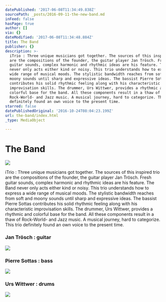 ```yaml
---
datePublished: '2017-06-08T11:34:49.838Z'
sourcePath: _posts/2016-09-11-the-new-band.md
inFeed: false
hasPage: true
author: []
via: {}
dateModified: '2017-06-08T11:34:48.884Z'
title: The Band
publisher: {}
description: >-
  iTrio : Three unique musicians got together. The sources of this inspired trio
  are the compositions of the founder, the guitar player Jan Trösch. Fresh
  guitar sounds, complex harmonic and rhythmic ideas are his feature. The Band
  never only acts either kind or noisy. This trio understands how to express a
  wide range of musical moods. The stylistic bandwidth reaches from soft and
  moony sounds until sharp and expressive ideas. The bassist Pierre Sottas
  contributes his solid rhythmic feeling along with his characteristic
  improvisation skills. The drummer, Urs Wittwer, provides a rhythmic and
  colorful base for the band. All these components result in a thaw of
  Rock-World- and Jazz music. A musical journey, hard to categorize. This trio
  definitely found an own voice to the present time.
starred: false
datePublishedOriginal: '2016-10-24T08:04:23.199Z'
url: the-band/index.html
_type: MediaObject

---
```

# The Band
![](https://the-grid-user-content.s3-us-west-2.amazonaws.com/1004c2ce-367b-4ab2-906b-8bedd898d9bf.jpg)

iTrio : Three unique musicians got together. The sources of this inspired trio are the compositions of the founder, the guitar player Jan Trösch. Fresh guitar sounds, complex harmonic and rhythmic ideas are his feature. The Band never only acts either kind or noisy. This trio understands how to express a wide range of musical moods. The stylistic bandwidth reaches from soft and moony sounds until sharp and expressive ideas. The bassist Pierre Sottas contributes his solid rhythmic feeling along with his characteristic improvisation skills. The drummer, Urs Wittwer, provides a rhythmic and colorful base for the band. All these components result in a thaw of Rock-World- and Jazz music. A musical journey, hard to categorize. This trio definitely found an own voice to the present time.

### Jan Trösch : guitar
![](https://the-grid-user-content.s3-us-west-2.amazonaws.com/de5c9bd7-e2da-45f0-a69e-3b963aa81582.jpg)

### Pierre Sottas : bass
![](https://the-grid-user-content.s3-us-west-2.amazonaws.com/37aa33b8-cf15-4f10-a3bf-f9bbc4c2b3cb.jpg)

### Urs Wittwer : drums
![](https://the-grid-user-content.s3-us-west-2.amazonaws.com/d857a1ef-84bf-4b4b-9f97-a2ba840c9649.jpg)